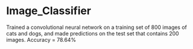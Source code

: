# Image_Classifier

Trained a convolutional neural network on a training set of 800 images of cats and dogs, and made predictions on the test set that contains 200 images. 
Accuracy = 78.64%
